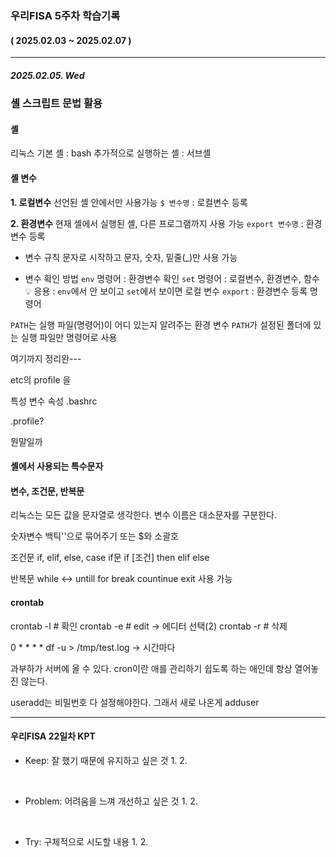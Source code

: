 ### 우리FISA 5주차 학습기록
#### ( 2025.02.03 ~ 2025.02.07 )
***
##### 2025.02.05. Wed
### 셸 스크립트 문법 활용
#### 셸
리눅스 기본 셸 : bash
추가적으로 실행하는 셸 : 서브셸

#### 셸 변수
**1. 로컬변수**
선언된 셸 안에서만 사용가능
`$ 변수명` : 로컬변수 등록

**2. 환경변수**
현재 셸에서 실행된 셸, 다른 프로그램까지 사용 가능
`export 변수명` : 환경변수 등록

- 변수 규칙
문자로 시작하고 문자, 숫자, 밑줄(_)만 사용 가능

- 변수 확인 방법
`env` 명령어 : 환경변수 확인
`set` 명령어 : 로컬변수, 환경변수, 함수
💡 응용 : `env`에서 안 보이고 `set`에서 보이면 로컬 변수
`export` : 환경변수 등록 명령어


`PATH`는 실행 파일(명령어)이 어디 있는지 알려주는 환경 변수
`PATH`가 설정된 폴더에 있는 실행 파일만 명령어로 사용

여기까지 정리완---

etc의 profile 을

특성 변수 속성 .bashrc 

.profile?

뭔말일까


#### 셸에서 사용되는 특수문자


#### 변수, 조건문, 반복문
리눅스는 모든 값을 문자열로 생각한다.
변수 이름은 대소문자를 구분한다.

숫자변수 백틱''으로 묶어주기 또는 $와 소괄호

조건문
if, elif, else, case
if문
if [조건]
then
elif
else


반복문
while <-> untill
for
break countinue exit 사용 가능


#### crontab
crontab -l # 확인
crontab -e # edit -> 에디터 선택(2)
crontab -r # 삭제

0 * * * * df -u > /tmp/test.log -> 시간마다 

과부하가 서버에 올 수 있다. cron이란 애를 관리하기 쉽도록 하는 애인데 항상 열어놓진 않는다. 


useradd는 비밀번호 다 설정해야한다.
그래서 새로 나온게 adduser


***
#### 우리FISA 22일차 KPT

- Keep: 잘 했기 때문에 유지하고 싶은 것
    1. 
    2. 

<br>

- Problem: 어려움을 느껴 개선하고 싶은 것
    1. 
    2. 

<br>

- Try: 구체적으로 시도할 내용
    1. 
    2. 